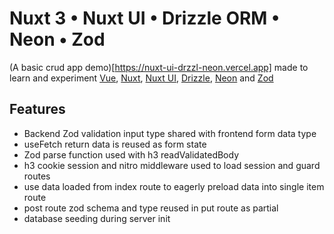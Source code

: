 # Nuxt 3 • Nuxt UI • Drizzle ORM • Neon • Zod

(A basic crud app demo)[https://nuxt-ui-drzzl-neon.vercel.app] made to learn and experiment [Vue](https://vuejs.org/), [Nuxt](https://nuxt.com), [Nuxt UI](https://ui.nuxt.com), [Drizzle](https://orm.drizzle.team), [Neon](https://neon.tech) and [Zod](https://zod.dev)

## Features

- Backend Zod validation input type shared with frontend form data type
- useFetch return data is reused as form state
- Zod parse function used with h3 readValidatedBody
- h3 cookie session and nitro middleware used to load session and guard routes
- use data loaded from index route to eagerly preload data into single item route
- post route zod schema and type reused in put route as partial
- database seeding during server init
